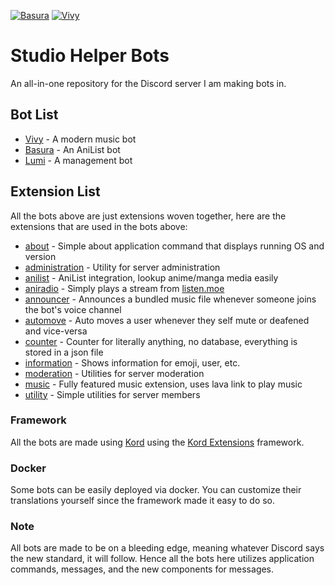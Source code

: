 [![Basura](https://github.com/gavenda/studio-helper/actions/workflows/basura.yml/badge.svg)](https://github.com/gavenda/studio-helper/actions/workflows/basura.yml)
[![Vivy](https://github.com/gavenda/studio-helper/actions/workflows/vivy.yml/badge.svg)](https://github.com/gavenda/studio-helper/actions/workflows/vivy.yml)

# Studio Helper Bots
An all-in-one repository for the Discord server I am making bots in.

## Bot List
- [Vivy](bot/vivy) - A modern music bot
- [Basura](bot/basura) - An AniList bot
- [Lumi](bot/lumi) - A management bot

## Extension List
All the bots above are just extensions woven together, here are the extensions that are used in the bots above:
- [about](extension/about) - Simple about application command that displays running OS and version
- [administration](extension/anilist) - Utility for server administration
- [anilist](extension/anilist) - AniList integration, lookup anime/manga media easily
- [aniradio](extension/aniradio) - Simply plays a stream from [listen.moe](https://listen.moe)
- [announcer](extension/announcer) - Announces a bundled music file whenever someone joins the bot's voice channel
- [automove](extension/automove) - Auto moves a user whenever they self mute or deafened and vice-versa
- [counter](extension/counter) - Counter for literally anything, no database, everything is stored in a json file
- [information](extension/information) - Shows information for emoji, user, etc.
- [moderation](extension/moderation) - Utilities for server moderation
- [music](extension/music) - Fully featured music extension, uses lava link to play music
- [utility](extension/utility) - Simple utilities for server members

### Framework
All the bots are made using [Kord](https://github.com/kordlib/kord) using the [Kord Extensions](https://github.com/Kord-Extensions/kord-extensions) framework.

### Docker
Some bots can be easily deployed via docker. You can customize their translations yourself since the framework made it
easy to do so.

### Note
All bots are made to be on a bleeding edge, meaning whatever Discord says the new standard, it will follow. Hence all the
bots here utilizes application commands, messages, and the new components for messages.